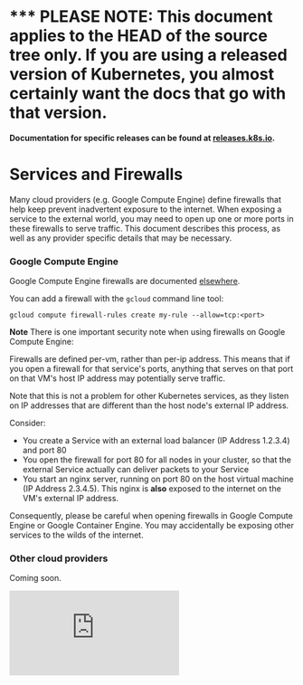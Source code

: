 <!-- BEGIN MUNGE: UNVERSIONED_WARNING -->

<!-- BEGIN STRIP_FOR_RELEASE -->

<h1>*** PLEASE NOTE: This document applies to the HEAD of the source
tree only. If you are using a released version of Kubernetes, you almost
certainly want the docs that go with that version.</h1>

<strong>Documentation for specific releases can be found at
[releases.k8s.io](http://releases.k8s.io).</strong>

<!-- END STRIP_FOR_RELEASE -->

<!-- END MUNGE: UNVERSIONED_WARNING -->
# Services and Firewalls

Many cloud providers (e.g. Google Compute Engine) define firewalls that help keep prevent inadvertent
exposure to the internet.  When exposing a service to the external world, you may need to open up
one or more ports in these firewalls to serve traffic.  This document describes this process, as
well as any provider specific details that may be necessary.


### Google Compute Engine
Google Compute Engine firewalls are documented [elsewhere](https://cloud.google.com/compute/docs/networking#firewalls_1).

You can add a firewall with the ```gcloud``` command line tool:

```
gcloud compute firewall-rules create my-rule --allow=tcp:<port>
```

**Note**
There is one important security note when using firewalls on Google Compute Engine:

Firewalls are defined per-vm, rather than per-ip address.  This means that if you open a firewall for that service's ports,
anything that serves on that port on that VM's host IP address may potentially serve traffic.

Note that this is not a problem for other Kubernetes services, as they listen on IP addresses that are different than the
host node's external IP address.

Consider:
   * You create a Service with an external load balancer (IP Address 1.2.3.4) and port 80
   * You open the firewall for port 80 for all nodes in your cluster, so that the external Service actually can deliver packets to your Service
   * You start an nginx server, running on port 80 on the host virtual machine (IP Address 2.3.4.5).  This nginx is **also** exposed to the internet on the VM's external IP address.

Consequently, please be careful when opening firewalls in Google Compute Engine or Google Container Engine.  You may accidentally be exposing other services to the wilds of the internet.

### Other cloud providers
Coming soon.

[![Analytics](https://kubernetes-site.appspot.com/UA-36037335-10/GitHub/docs/services-firewalls.md?pixel)]()
